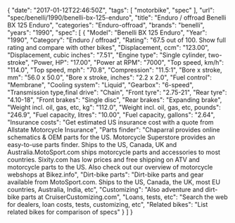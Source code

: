 {
    "date": "2017-01-12T22:46:50Z",
    "tags": [
        "motorbike",
        "spec"
    ],
    "url": "spec\/benelli\/1990\/benelli-bx-125-enduro",
    "title": "Enduro \/ offroad Benelli BX 125 Enduro",
    "categories": "Enduro-offroad",
    "brands": "benelli",
    "years": "1990",
    "spec": [
        {
            "Model": "Benelli BX 125 Enduro",
            "Year": "1990",
            "Category": "Enduro \/ offroad",
            "Rating": "67.5 out of 100. Show full rating and compare with other bikes",
            "Displacement, ccm": "123.00",
            "Displacement, cubic inches": "7.51",
            "Engine type": "Single cylinder, two-stroke",
            "Power, HP": "17.00",
            "Power at RPM": "7000",
            "Top speed, km\/h": "114.0",
            "Top speed, mph": "70.8",
            "Compression": "11.5:1",
            "Bore x stroke, mm": "56.0 x 50.0",
            "Bore x stroke, inches": "2.2 x 2.0",
            "Fuel control": "Membrane",
            "Cooling system": "Liquid",
            "Gearbox": "6-speed",
            "Transmission type,final drive": "Chain",
            "Front tyre": "2.75-21",
            "Rear tyre": "4.10-18",
            "Front brakes": "Single disc",
            "Rear brakes": "Expanding brake",
            "Weight incl. oil, gas, etc, kg": "112.0",
            "Weight incl. oil, gas, etc, pounds": "246.9",
            "Fuel capacity, litres": "10.00",
            "Fuel capacity, gallons": "2.64",
            "Insurance costs": "Get estimated US insurance cost with a quote from Allstate Motorcycle Insurance",
            "Parts finder": "Chaparral provides online schematics & OEM parts for the US.   Motorcycle Superstore provides an easy-to-use parts finder. Ships to the US, Canada, UK and Australia.MotoSport.com ships motorcycle parts and accessories to most countries.    Sixity.com has low prices and free shipping on ATV and motorcycle parts to the US. Also check out our overview of motorcycle webshops at Bikez.info",
            "Dirt-bike parts": "Dirt-bike parts and gear available from MotoSport.com. Ships to the US, Canada, the UK, most EU countries, Australia, India, etc",
            "Customizing": "Also adventure and dirt-bike parts at CruiserCustomizing.com",
            "Loans, tests, etc": "Search the web for dealers, loan costs, tests, customizing, etc",
            "Related bikes": "List related bikes for comparison of specs"
        }
    ]
}